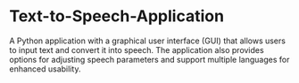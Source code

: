 # Text-to-Speech-Application
A Python application with a graphical user interface (GUI) that allows users to input text and convert it into speech. The application also provides options for adjusting speech parameters and support multiple languages for enhanced usability.

